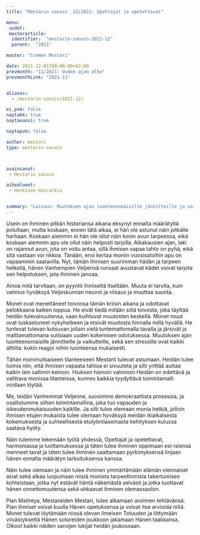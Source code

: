```yaml
---
title: "Mestarin sanoin _12/2021: Opettajat ja opetettavat"

menu:
 uudet:
 masterarticle:
  identifier:  "mestarin-sanoin-2021-12"
  parent:  "2021"

master: "Cremen Mestari"

date: 2021-12-01T00:00:00+02:00
prevmonth: "11/2021: Uuden ajan alku"
prevmonthLink: "2021-11"


aliases:
  - /mestarin-sanoin/2021-12/

ei_pvm: false
naytakk: true
naytavuosi: true

naytapvm: false

author: mestari
type: mestarin-sanoin



avainsanat:
 - Mestarin sanoin

aihealueet:
 - Henkinen Hierarkia


summary: "Lainaus: Muutoksen ajan luonteenomaisille jännitteille ja vaikutteille, sekä sen stressille ovat kaikki alttiita: kukin reagoi niihin luonteensa mukaisesti. Tähän monimutkaiseen tilanteeseen Mestarit tulevat astumaan. Heidän tulee toimia niin, että ihmisen vapaata tahtoa ei sivuuteta ja silti yrittää auttaa kaikin lain sallimin keinoin."
---
```


Usein on ihminen pitkän historiansa aikana eksynyt ennalta määrätyltä polultaan, mutta koskaan, ennen tätä aikaa, ei hän ole astunut näin pitkälle harhaan. Koskaan aiemmin ei hän ole ollut näin kovin avun tarpeessa, eikä koskaan aiemmin apu ole ollut näin helposti tarjolla. Aikakausien ajan, laki on rajannut avun, jota on voitu antaa, sillä ihmisen vapaa tahto on pyhä, eikä sitä vastaan voi rikkoa. Tänään, ensi kertaa moniin vuosisatoihin apu on vapaammin saatavilla. Nyt, tämän ihmisen suurimman hädän ja tarpeen hetkellä, hänen Vanhempien Veljiensä runsaat avustavat kädet voivat tarjota sen helpotuksen, jota ihminen janoaa.

Ainoa mitä tarvitaan, on pyyntö ihmiseltä itseltään. Muuta ei tarvita, kuin valmius hyväksyä Veljeskunnan neuvot ja viisaus ja muuttaa suunta.

Monet ovat menettäneet toivonsa tämän kriisin aikana ja odottavat pelokkaana kaiken loppua. He eivät tiedä mitään siitä toivosta, joka täyttää heidän tulevaisuutensa, vaan kuihtuvat muutosten keskellä. Monet muut ovat tuskastuneet nykyhetkeen ja etsivät muutosta hinnalla millä hyvällä. He tuntevat tulevan kutsuvan jollain vielä tuntemattomalla tavalla ja järsivät jo malttamattomana suitsiaan uuden kokemisen odotuksessa. Muutoksen ajan luonteenomaisille jännitteille ja vaikutteille, sekä sen stressille ovat kaikki alttiita: kukin reagoi niihin luonteensa mukaisesti.

Tähän monimutkaiseen tilanteeseen Mestarit tulevat astumaan. Heidän tulee toimia niin, että ihmisen vapaata tahtoa ei sivuuteta ja silti yrittää auttaa kaikin lain sallimin keinoin. Hiuksen hienoin valinnoin Heidän on edettävä ja valittava monissa tilanteissa, kunnes kaikkia tyydyttävä toimintamalli voidaan löytää.

Me, teidän Vanhemmat Veljenne, suosimme demokraattista prosessia, ja osallistumme siihen toimintamallina, joka tuo vapauden ja oikeudenmukaisuuden kaikille. Ja silti tulee olemaan monia hetkiä, jolloin ihmisen etujen mukaista tulee olemaan hyväksyä meidän ikiaikaisesta kokemuksesta ja suhteellisesta etulyöntiasemasta kehityksen kulussa saatava hyöty.

Näin tulemme tekemään työtä yhdessä, Opettajat ja opetettavat, harmoniassa ja luottamuksessa ja täten tulee ihminen oppimaan esi-isiensä menneet tavat ja täten tulee ihminen saattamaan pyrkimyksensä linjaan hänen ennalta määrätyn tarkoituksensa kanssa.

Näin tulee olemaan ja näin tulee ihminen ymmärtämään elämän olennaiset asiat sekä alkaa luopumaan niistä monista tarpeettomista takertumisen kohteistaan, jotka nyt estävät häntä näkemästä selvästi ja jotka tuottavat hänen onnettomuutensa sekä uhkaavat ihmisen olemassaolon.

Pian Maitreya, Mestareiden Mestari, tulee alkamaan avoimen tehtävänsä. Pian ihmiset voivat kuulla Hänen opetuksensa ja voivat itse arvioida niitä. Monet tulevat löytämään niissä olevan ilmeisen Totuuden ja liittymään viivästyksettä Hänen sotureiden joukkoon jakamaan Hänen taakkansa. Olkoot kaikki näiden sanojen lukijat heidän joukossaan.
